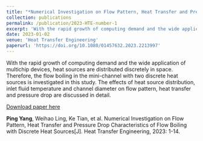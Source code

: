 ```yaml
---
title: "*Numerical Investigation on Flow Pattern, Heat Transfer and Pressure Drop Characteristics of Flow Boiling with Discrete Heat Sources*"
collection: publications
permalink: /publication/2023-HTE-number-1
excerpt: 'With the rapid growth of computing demand and the wide application of multichip devices, heat sources are distributed discretely in space. Therefore, the flow boiling in the mini-channel with two discrete heat sources is investigated in this study. The effects of heat source distribution, inlet fluid temperature and channel diameter on flow pattern, heat transfer and pressure drop are discussed in detail.'
date: 2023-01-02
venue: 'Heat Transfer Engineering'
paperurl: 'https://doi.org/10.1080/01457632.2023.2213997'
---
```

With the rapid growth of computing demand and the wide application of multichip devices, heat sources are distributed discretely in space. Therefore, the flow boiling in the mini-channel with two discrete heat sources is investigated in this study. The effects of heat source distribution, inlet fluid temperature and channel diameter on flow pattern, heat transfer and pressure drop are discussed in detail.

[Download paper here](http://academicpages.github.io/files/paper3.pdf)

**Ping Yang**, Weihao Ling, Ke Tian, et al. Numerical Investigation on Flow Pattern, Heat Transfer and Pressure Drop Characteristics of Flow Boiling with Discrete Heat Sources[J]. Heat Transfer Engineering, 2023: 1-14.
